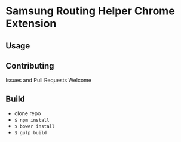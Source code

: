 # Samsung Routing Helper Chrome Extension

## Usage

## Contributing

Issues and Pull Requests Welcome

## Build

* clone repo
* `$ npm install`
* `$ bower install`
* `$ gulp build`